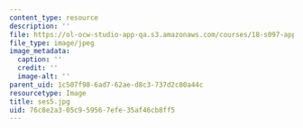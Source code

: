```yaml
---
content_type: resource
description: ''
file: https://ol-ocw-studio-app-qa.s3.amazonaws.com/courses/18-s097-applied-category-theory-january-iap-2019/76c8e2a305c959567efe35af46cb8ff5_ses5.jpg
file_type: image/jpeg
image_metadata:
  caption: ''
  credit: ''
  image-alt: ''
parent_uid: 1c507f98-6ad7-62ae-d8c3-737d2c80a44c
resourcetype: Image
title: ses5.jpg
uid: 76c8e2a3-05c9-5956-7efe-35af46cb8ff5
---
```

